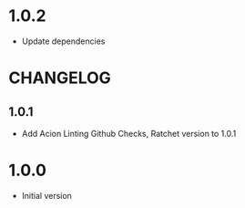 # 1.0.2

* Update dependencies

# CHANGELOG

## 1.0.1

* Add Acion Linting Github Checks, Ratchet version to 1.0.1

# 1.0.0

* Initial version